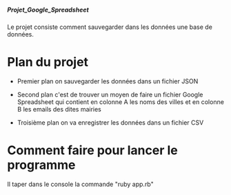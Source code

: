 ##### Projet_Google_Spreadsheet #####


Le projet consiste comment sauvegarder dans les données une base de données.

# Plan du projet

- Premier plan on sauvegarder les données dans un fichier JSON

- Second plan c'est de trouver un moyen de faire un fichier Google Spreadsheet qui contient   en colonne A les noms des villes et en colonne B les emails des dites mairies

- Troisième plan on va enregistrer les données dans un fichier CSV


# Comment faire pour lancer le programme

Il taper dans le console la commande "ruby app.rb"